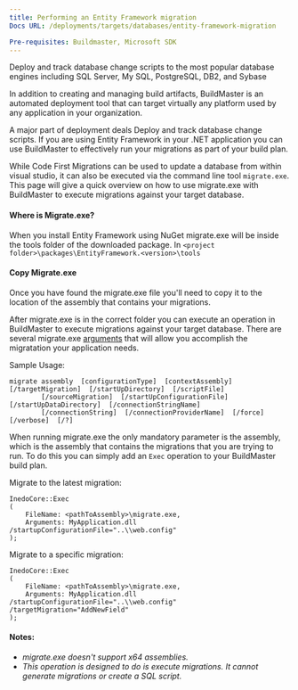 ```yaml
---
title: Performing an Entity Framework migration
Docs URL: /deployments/targets/databases/entity-framework-migration

Pre-requisites: Buildmaster, Microsoft SDK
---
```

Deploy and track database change scripts to the most popular database engines including SQL Server, My SQL, PostgreSQL, DB2, and Sybase

In addition to creating and managing build artifacts, BuildMaster is an automated deployment tool that can target virtually any platform used by any application in your organization.

A major part of deployment deals Deploy and track database change scripts. If you are using Entity Framework in your .NET application you can use BuildMaster to effectively run your migrations as part of your build plan.  

While Code First Migrations can be used to update a database from within visual studio, it can also be executed via the command line tool `migrate.exe`. This page will give a quick overview on how to use migrate.exe with BuildMaster to execute migrations against your target database.

#### Where is Migrate.exe?
When you install Entity Framework using NuGet migrate.exe will be inside the tools folder of the downloaded package. In `<project folder>\packages\EntityFramework.<version>\tools`

#### Copy Migrate.exe
Once you have found the migrate.exe file you'll need to copy it to the location of the assembly that contains your migrations.

After migrate.exe is in the correct folder you can execute an operation in BuildMaster to execute migrations against your target database. There are several migrate.exe [arguments](https://docs.microsoft.com/en-us/ef/ef6/modeling/code-first/migrations/migrate-exe) that will allow you accomplish the migratation your application needs.  

Sample Usage:
```
migrate assembly  [configurationType]  [contextAssembly]  [/targetMigration]  [/startUpDirectory]  [/scriptFile]
        [/sourceMigration]  [/startUpConfigurationFile]  [/startUpDataDirectory]  [/connectionStringName]
        [/connectionString]  [/connectionProviderName]  [/force]  [/verbose]  [/?]
```

When running migrate.exe the only mandatory parameter is the assembly, which is the assembly that contains the migrations that you are trying to run. To do this you can simply add an `Exec` operation to your BuildMaster build plan.

Migrate to the latest migration:
```
InedoCore::Exec
(
    FileName: <pathToAssembly>\migrate.exe,
    Arguments: MyApplication.dll /startupConfigurationFile="..\\web.config"
);
```
Migrate to a specific migration:
```
InedoCore::Exec
(
    FileName: <pathToAssembly>\migrate.exe,
    Arguments: MyApplication.dll /startupConfigurationFile="..\\web.config" /targetMigration="AddNewField"
);
```

#### Notes:
- _migrate.exe doesn't support x64 assemblies._
- _This operation is designed to do is execute migrations. It cannot generate migrations or create a SQL script._

